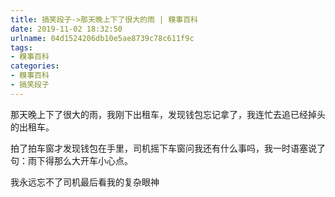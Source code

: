```yaml
---
title: 搞笑段子->那天晚上下了很大的雨 | 糗事百科
date: 2019-11-02 18:32:50
urlname: 04d1524206db10e5ae8739c78c611f9c
tags: 
- 糗事百科
categories:
- 糗事百科
- 搞笑段子
---
```

那天晚上下了很大的雨，我刚下出租车，发现钱包忘记拿了，我连忙去追已经掉头的出租车。

拍了拍车窗才发现钱包在手里，司机摇下车窗问我还有什么事吗，我一时语塞说了句：雨下得那么大开车小心点。

我永远忘不了司机最后看我的复杂眼神


